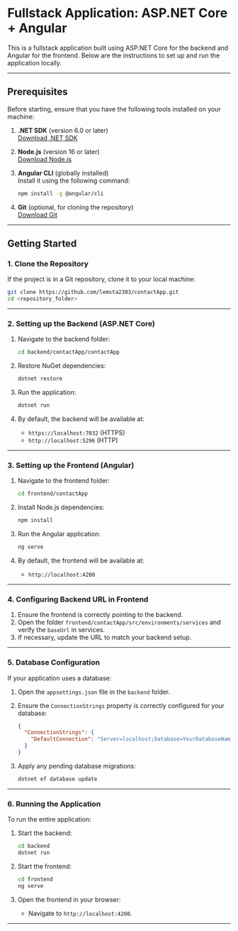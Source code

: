 # Fullstack Application: ASP.NET Core + Angular

This is a fullstack application built using ASP.NET Core for the backend and Angular for the frontend. Below are the instructions to set up and run the application locally.

---

## **Prerequisites**
Before starting, ensure that you have the following tools installed on your machine:

1. **.NET SDK** (version 6.0 or later)  
   [Download .NET SDK](https://dotnet.microsoft.com/download)

2. **Node.js** (version 16 or later)  
   [Download Node.js](https://nodejs.org/)

3. **Angular CLI** (globally installed)  
   Install it using the following command:
   ```bash
   npm install -g @angular/cli
   ```

4. **Git** (optional, for cloning the repository)  
   [Download Git](https://git-scm.com/)

---

## **Getting Started**

### **1. Clone the Repository**
If the project is in a Git repository, clone it to your local machine:
```bash
git clone https://github.com/lemsta2303/contactApp.git
cd <repository_folder>
```

---

### **2. Setting up the Backend (ASP.NET Core)**

1. Navigate to the backend folder:
   ```bash
   cd backend/contactApp/contactApp
   ```

2. Restore NuGet dependencies:
   ```bash
   dotnet restore
   ```

3. Run the application:
   ```bash
   dotnet run
   ```

4. By default, the backend will be available at:
   - `https://localhost:7032` (HTTPS)
   - `http://localhost:5296` (HTTP)

---

### **3. Setting up the Frontend (Angular)**

1. Navigate to the frontend folder:
   ```bash
   cd frontend/contactApp
   ```

2. Install Node.js dependencies:
   ```bash
   npm install
   ```

3. Run the Angular application:
   ```bash
   ng serve
   ```

4. By default, the frontend will be available at:
   - `http://localhost:4200`

---

### **4. Configuring Backend URL in Frontend**

1. Ensure the frontend is correctly pointing to the backend.
2. Open the folder `frontend/contactApp/src/environments/services` and verify the `baseUrl` in services.
3. If necessary, update the URL to match your backend setup.

---

### **5. Database Configuration**
If your application uses a database:

1. Open the `appsettings.json` file in the `backend` folder.
2. Ensure the `ConnectionStrings` property is correctly configured for your database:
   ```json
   {
     "ConnectionStrings": {
       "DefaultConnection": "Server=localhost;Database=YourDatabaseName;Trusted_Connection=True;"
     }
   }
   ```

3. Apply any pending database migrations:
   ```bash
   dotnet ef database update
   ```

---

### **6. Running the Application**
To run the entire application:

1. Start the backend:
   ```bash
   cd backend
   dotnet run
   ```

2. Start the frontend:
   ```bash
   cd frontend
   ng serve
   ```

3. Open the frontend in your browser:
   - Navigate to `http://localhost:4200`.

---

